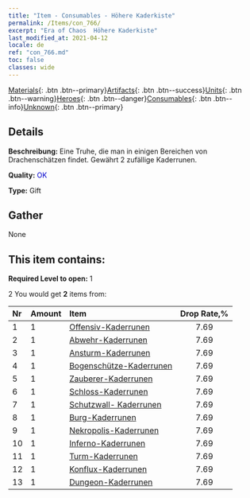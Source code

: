 ```yaml
---
title: "Item - Consumables - Höhere Kaderkiste"
permalink: /Items/con_766/
excerpt: "Era of Chaos  Höhere Kaderkiste"
last_modified_at: 2021-04-12
locale: de
ref: "con_766.md"
toc: false
classes: wide
---
```

 [Materials](/de/Items/){: .btn .btn--primary}[Artifacts](/de/Items/Artifacts/){: .btn .btn--success}[Units](/de/Items/Units/){: .btn .btn--warning}[Heroes](/de/Items/Heroes/){: .btn .btn--danger}[Consumables](/de/Items/Consumables/){: .btn .btn--info}[Unknown](/de/Items/Unknown/){: .btn .btn--primary}

## Details
 **Beschreibung:** Eine Truhe, die man in einigen Bereichen von Drachenschätzen findet. Gewährt 2 zufällige Kaderrunen.

 **Quality:** <span style="color: #0000CD">OK</span>

 **Type:** Gift

## Gather

  None

## This item contains:

 **Required Level to open:** 1

 2 You would get **2** items  from:

  | Nr | Amount |     Item    | Drop Rate,% |
  |:---|:-------|:------------|:---------:|
  | 1 | 1 | [Offensiv-Kaderrunen](/de/Items/con_734/) | 7.69 | 
  | 2 | 1 | [Abwehr-Kaderrunen](/de/Items/con_739/) | 7.69 | 
  | 3 | 1 | [Ansturm-Kaderrunen](/de/Items/con_741/) | 7.69 | 
  | 4 | 1 | [Bogenschütze-Kaderrunen](/de/Items/con_742/) | 7.69 | 
  | 5 | 1 | [Zauberer-Kaderrunen](/de/Items/con_746/) | 7.69 | 
  | 6 | 1 | [Schloss-Kaderrunen](/de/Items/con_752/) | 7.69 | 
  | 7 | 1 | [Schutzwall- Kaderrunen](/de/Items/con_753/) | 7.69 | 
  | 8 | 1 | [Burg-Kaderrunen](/de/Items/con_754/) | 7.69 | 
  | 9 | 1 | [Nekropolis-Kaderrunen](/de/Items/con_755/) | 7.69 | 
  | 10 | 1 | [Inferno-Kaderrunen](/de/Items/con_777/) | 7.69 | 
  | 11 | 1 | [Turm-Kaderrunen](/de/Items/con_785/) | 7.69 | 
  | 12 | 1 | [Konflux-Kaderrunen](/de/Items/con_791/) | 7.69 | 
  | 13 | 1 | [Dungeon-Kaderrunen](/de/Items/con_792/) | 7.69 | 
